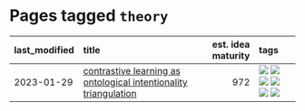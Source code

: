 # Pages tagged `theory`

|last_modified|title|est. idea maturity|tags
|:---|:---|---:|:---|
|2023-01-29|[contrastive learning as ontological intentionality triangulation](../contrastive_learning_as_ontological_intentionality_triangulation.md)|972|[![](https://img.shields.io/badge/tag-meta-1614f8)](../tags/meta.md) [![](https://img.shields.io/badge/tag-philosophy-35d2ce)](../tags/philosophy.md) [![](https://img.shields.io/badge/tag-semiotics-8e95e2)](../tags/semiotics.md) [![](https://img.shields.io/badge/tag-synesthesia-be4650)](../tags/synesthesia.md) [![](https://img.shields.io/badge/tag-theory-3f3dc3)](../tags/theory.md) [![](https://img.shields.io/badge/tag-wip-53417a)](../tags/wip.md)|